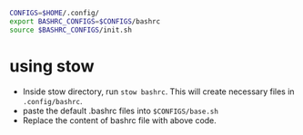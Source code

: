 ```bash
CONFIGS=$HOME/.config/
export BASHRC_CONFIGS=$CONFIGS/bashrc 
source $BASHRC_CONFIGS/init.sh
```


# using stow
- Inside stow directory, run `stow bashrc`. This will create necessary files in `.config/bashrc`.
- paste the default .bashrc files into `$CONFIGS/base.sh`
- Replace the content of bashrc file with above code.

